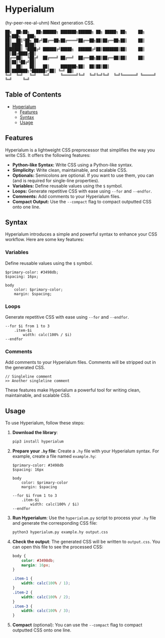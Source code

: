 # Hyperialum
(hy-peer-ree-al-uhm) Next generation CSS.

```
██╗  ██╗██╗   ██╗██████╗ ███████╗██████╗ ██╗ █████╗ ██╗     ██╗   ██╗███╗   ███╗
██║  ██║╚██╗ ██╔╝██╔══██╗██╔════╝██╔══██╗██║██╔══██╗██║     ██║   ██║████╗ ████║
███████║ ╚████╔╝ ██████╔╝█████╗  ██████╔╝██║███████║██║     ██║   ██║██╔████╔██║
██╔══██║  ╚██╔╝  ██╔═══╝ ██╔══╝  ██╔══██╗██║██╔══██║██║     ██║   ██║██║╚██╔╝██║
██║  ██║   ██║   ██║     ███████╗██║  ██║██║██║  ██║███████╗╚██████╔╝██║ ╚═╝ ██║
╚═╝  ╚═╝   ╚═╝   ╚═╝     ╚══════╝╚═╝  ╚═╝╚═╝╚═╝  ╚═╝╚══════╝ ╚═════╝ ╚═╝     ╚═╝
```

## Table of Contents
- [Hyperialum](#hyperialum)
  - [Features](#features)
  - [Syntax](#syntax)
  - [Usage](#usage)

## Features

Hyperialum is a lightweight CSS preprocessor that simplifies the way you write CSS. It offers the following features:

- **Python-like Syntax:** Write CSS using a Python-like syntax.
- **Simplicity:** Write clean, maintainable, and scalable CSS.
- **Optionals:** Semicolons are optional. If you want to use them, you can (and is required for single-line properties).
- **Variables:** Define reusable values using the `$` symbol.
- **Loops:** Generate repetitive CSS with ease using `--for` and `--endfor`.
- **Comments:** Add comments to your Hyperialum files.
- **Compact Output:** Use the `--compact` flag to compact outputted CSS onto one line.

## Syntax

Hyperialum introduces a simple and powerful syntax to enhance your CSS workflow. Here are some key features:

### Variables
Define reusable values using the `$` symbol.
```hy
$primary-color: #3498db;
$spacing: 16px;

body
    color: $primary-color;
    margin: $spacing;
```

### Loops
Generate repetitive CSS with ease using `--for` and `--endfor`.
```hy
--for $i from 1 to 3
    .item-$i
        width: calc(100% / $i)
--endfor
```

### Comments
Add comments to your Hyperialum files. Comments will be stripped out in the generated CSS.
```hy
// Singleline comment
>> Another singleline comment
```

These features make Hyperialum a powerful tool for writing clean, maintainable, and scalable CSS.


## Usage

To use Hyperialum, follow these steps:

1. **Download the library**:
    ```sh
    pip3 install hyperialum
    ```

2. **Prepare your `.hy` file**:
    Create a `.hy` file with your Hyperialum syntax. For example, create a file named `example.hy`:
    ```hy
    $primary-color: #3498db
    $spacing: 16px

    body
        color: $primary-color
        margin: $spacing

    --for $i from 1 to 3
        .item-$i
            width: calc(100% / $i)
    --endfor
    ```

3. **Run Hyperialum**:
    Use the `hyperialum.py` script to process your `.hy` file and generate the corresponding CSS file:
    ```sh
    python3 hyperialum.py example.hy output.css
    ```

4. **Check the output**:
    The generated CSS will be written to `output.css`. You can open this file to see the processed CSS:
    ```css
    body {
        color: #3498db;
        margin: 16px;
    }

    .item-1 {
        width: calc(100% / 1);
    }
    .item-2 {
        width: calc(100% / 2);
    }
    .item-3 {
        width: calc(100% / 3);
    }
    ```

5. **Compact** (optional):
    You can use the `--compact` flag to compact outputted CSS onto one line.

